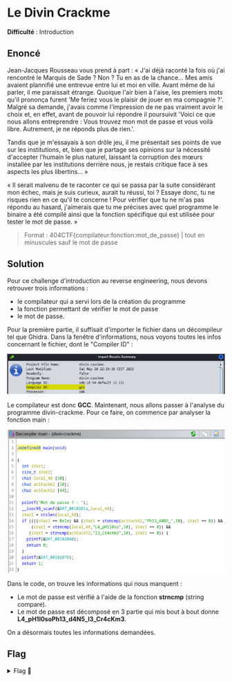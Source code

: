 # Le Divin Crackme

**Difficulté** : Introduction

## Enoncé

Jean-Jacques Rousseau vous prend à part : « J'ai déjà raconté la fois où j'ai rencontré le Marquis de Sade ? Non ? Tu en as de la chance... Mes amis avaient plannifié une entrevue entre lui et moi en ville. Avant même de lui parler, il me paraissait étrange. Quoique l'air bien à l'aise, les premiers mots qu'il prononça furent 'Me feriez vous le plaisir de jouer en ma compagnie ?'. Malgré sa demande, j'avais comme l'impression de ne pas vraiment avoir le choix et, en effet, avant de pouvoir lui répondre il poursuivit 'Voici ce que nous allons entreprendre : Vous trouvez mon mot de passe et vous voilà libre. Autrement, je ne réponds plus de rien.'.

Tandis que je m'essayais à son drôle jeu, il me présentait ses points de vue sur les institutions, et, bien que je partage ses opinions sur la nécessité d'accepter l'humain le plus naturel, laissant la corruption des mœurs installée par les institutions derrière nous, je restais critique face à ses aspects les plus libertins... »

« Il serait malvenu de te raconter ce qui se passa par la suite considérant mon échec, mais je suis curieux, aurait tu réussi, toi ? Essaye donc, tu ne risques rien en ce qu'il te concerne ! Pour vérifier que tu ne m'as pas répondu au hasard, j'aimerais que tu me précises avec quel programme le binaire a été compilé ainsi que la fonction spécifique qui est utilisée pour tester le mot de passe. »

> Format : 404CTF{compilateur:fonction:mot_de_passe} | tout en minuscules sauf le mot de passe


## Solution

Pour ce challenge d'introduction au reverse engineering, nous devons retrouver trois informations :  
- le compilateur qui a servi lors de la création du programme  
- la fonction permettant de vérifier le mot de passe  
- le mot de passe.

Pour la première partie, il suffisait d'importer le fichier dans un décompileur tel que Ghidra. Dans la fenêtre d'informations, nous voyons toutes les infos concernant le fichier, dont le "Compiler ID" : 

<p align="center"><img src="Information.png" alt="Information" width="800"></p>

Le compilateur est donc **GCC**. Maintenant, nous allons passer à l'analyse du programme divin-crackme. Pour ce faire, on commence par analyser la fonction main : 

<p align="center"><img src="Fonction main.png" alt="Fonction main" width="800"></p>

Dans le code, on trouve les informations qui nous manquent :
- Le mot de passe est vérifié à l'aide de la fonction **strncmp** (string compare).
- Le mot de passe est décomposé en 3 partie qui mis bout à bout donne **L4_pH1l0soPh13_d4N5_l3_Cr4cKm3**.

On a désormais toutes les informations demandées.

## Flag

<details>
<summary> Flag 🚩</summary>

```
404CTF{gcc:strncmp:L4_pH1l0soPh13_d4N5_l3_Cr4cKm3}
```
